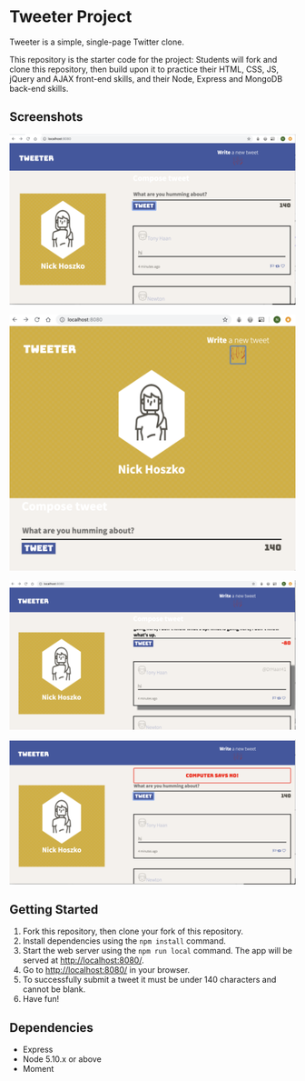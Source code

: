 # Tweeter Project

Tweeter is a simple, single-page Twitter clone.

This repository is the starter code for the project: Students will fork and clone this repository, then build upon it to practice their HTML, CSS, JS, jQuery and AJAX front-end skills, and their Node, Express and MongoDB back-end skills.

## Screenshots

!["Screenshot of tweet main display"](https://github.com/hoszie/tweeter/blob/master/docs/tweeter-desktop-display.png?raw=true)

!["Changed responsive design when viewed on a smaller viewport"](https://github.com/hoszie/tweeter/blob/master/docs/changed-responsive-design.png?raw=true)

!["Shows highlighted tweet that is in focus by mouseover plus the negative counter for a tweet that is too long"](https://github.com/hoszie/tweeter/blob/master/docs/highlighted-tweet-negative-counter.png?raw=true)

!["Shows the error message when trying to submit an empty tweet"](https://github.com/hoszie/tweeter/blob/master/docs/Error-message.png?raw=true)


## Getting Started

1. Fork this repository, then clone your fork of this repository.
2. Install dependencies using the `npm install` command.
3. Start the web server using the `npm run local` command. The app will be served at <http://localhost:8080/>.
4. Go to <http://localhost:8080/> in your browser.
5. To successfully submit a tweet it must be under 140 characters and cannot be blank.
6. Have fun!

## Dependencies

- Express
- Node 5.10.x or above
- Moment

